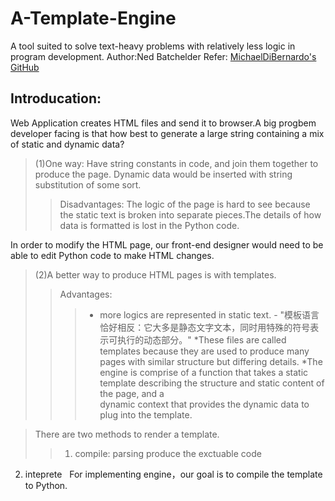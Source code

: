 # A-Template-Engine
A tool suited to solve text-heavy problems with relatively less logic in program development. 
  Author:Ned Batchelder
  Refer: [MichaelDiBernardo's GitHub](https://github.com/aosabook/500lines/tree/master/template-engine " ")
    

## Introducation:
  Web Application creates HTML files and send it to browser.A big progbem developer facing is that how best to generate a large string       containing a mix of static and dynamic data?

> (1)One way: Have string constants in code, and join them together to produce the page. Dynamic data would be inserted with string   
substitution of some sort.  
>> Disadvantages: The logic of the page is hard to see because the static text is broken into separate pieces.The details of how data is formatted is lost in the Python code.
       
   In order to modify the HTML page, our front-end designer would need to be able to edit Python code to make HTML changes.

> (2)A better way to produce HTML pages is with templates.  
>> Advantages: 
 >>>  - more logics are represented in static text.
      - "模板语言恰好相反：它大多是静态文字文本，同时用特殊的符号表示可执行的动态部分。"
  *These files are called templates because they are used to produce many pages with similar structure but differing details.
  *The engine is comprise of a function that takes a static template describing the structure and static content of the page, and a   
     dynamic context that provides the dynamic data to plug into the template. 

> There are two methods to render a template.
>> 1. compile: parsing produce the exctuable code  
2. inteprete
   
For implementing engine，our goal is to compile the template to Python.
